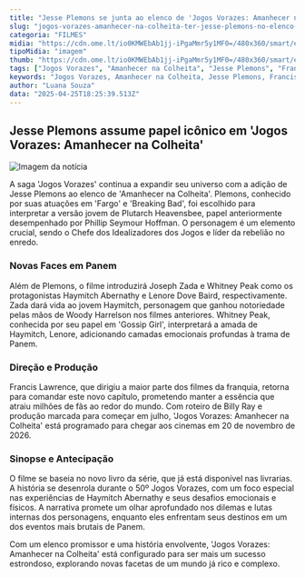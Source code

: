 ```yaml
---
title: "Jesse Plemons se junta ao elenco de 'Jogos Vorazes: Amanhecer na Colheita' como Plutarch Heavensbee"
slug: "jogos-vorazes-amanhecer-na-colheita-ter-jesse-plemons-no-elenco-confira-papel"
categoria: "FILMES"
midia: "https://cdn.ome.lt/io0KMWEbAb1jj-iPgaMmr5y1MF0=/480x360/smart/extras/conteudos/jesse_plemons.jpg"
tipoMidia: "imagem"
thumb: "https://cdn.ome.lt/io0KMWEbAb1jj-iPgaMmr5y1MF0=/480x360/smart/extras/conteudos/jesse_plemons.jpg"
tags: ["Jogos Vorazes", "Amanhecer na Colheita", "Jesse Plemons", "Francis Lawrence", "Haymitch Abernathy", "Whitney Peak", "Joseph Zada", "Plutarch Heavensbee", "cinema", "filmes"]
keywords: "Jogos Vorazes, Amanhecer na Colheita, Jesse Plemons, Francis Lawrence, Haymitch Abernathy, Whitney Peak, Joseph Zada, Plutarch Heavensbee, cinema, filmes"
author: "Luana Souza"
data: "2025-04-25T18:25:39.513Z"
---
```


## Jesse Plemons assume papel icônico em 'Jogos Vorazes: Amanhecer na Colheita'

![Imagem da notícia](https://cdn.ome.lt/hN_xvdjQScNsfU9jIY_624HNIB4=/fit-in/837x500/smart/uploads/conteudo/fotos/Jogos_Vorazes_Amanhecer_na_Colheita_Jesse_Plemons.png)

A saga 'Jogos Vorazes' continua a expandir seu universo com a adição de Jesse Plemons ao elenco de 'Amanhecer na Colheita'. Plemons, conhecido por suas atuações em 'Fargo' e 'Breaking Bad', foi escolhido para interpretar a versão jovem de Plutarch Heavensbee, papel anteriormente desempenhado por Phillip Seymour Hoffman. O personagem é um elemento crucial, sendo o Chefe dos Idealizadores dos Jogos e líder da rebelião no enredo.

### Novas Faces em Panem

Além de Plemons, o filme introduzirá Joseph Zada e Whitney Peak como os protagonistas Haymitch Abernathy e Lenore Dove Baird, respectivamente. Zada dará vida ao jovem Haymitch, personagem que ganhou notoriedade pelas mãos de Woody Harrelson nos filmes anteriores. Whitney Peak, conhecida por seu papel em 'Gossip Girl', interpretará a amada de Haymitch, Lenore, adicionando camadas emocionais profundas à trama de Panem.

### Direção e Produção

Francis Lawrence, que dirigiu a maior parte dos filmes da franquia, retorna para comandar este novo capítulo, prometendo manter a essência que atraiu milhões de fãs ao redor do mundo. Com roteiro de Billy Ray e produção marcada para começar em julho, 'Jogos Vorazes: Amanhecer na Colheita' está programado para chegar aos cinemas em 20 de novembro de 2026.

### Sinopse e Antecipação

O filme se baseia no novo livro da série, que já está disponível nas livrarias. A história se desenrola durante o 50º Jogos Vorazes, com um foco especial nas experiências de Haymitch Abernathy e seus desafios emocionais e físicos. A narrativa promete um olhar aprofundado nos dilemas e lutas internas dos personagens, enquanto eles enfrentam seus destinos em um dos eventos mais brutais de Panem.

Com um elenco promissor e uma história envolvente, 'Jogos Vorazes: Amanhecer na Colheita' está configurado para ser mais um sucesso estrondoso, explorando novas facetas de um mundo já rico e complexo.
